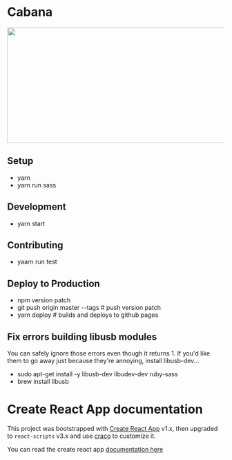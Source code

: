 # Cabana

<img src="https://my.comma.ai/cabana/img/cabana.jpg" width="640" height="267" />

## Setup

- yarn
- yarn run sass

## Development

- yarn start

## Contributing

- yaarn run test

## Deploy to Production

- npm version patch
- git push origin master --tags # push version patch
- yarn deploy # builds and deploys to github pages

## Fix errors building libusb modules

You can safely ignore those errors even though it returns 1. If you'd like them to go away just because they're annoying, install libusb-dev...

- sudo apt-get install -y libusb-dev libudev-dev ruby-sass
- brew install libusb

# Create React App documentation

This project was bootstrapped with [Create React App](https://github.com/facebookincubator/create-react-app) v1.x, then upgraded to `react-scripts` v3.x and use [craco](http://npm.im/craco) to customize it.

You can read the create react app [documentation here](https://create-react-app.dev/docs/)
